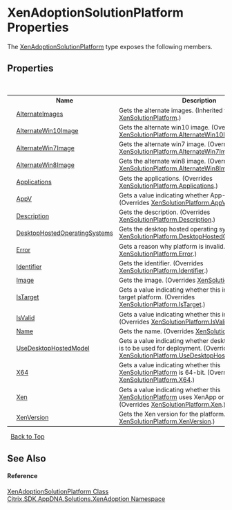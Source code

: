 # XenAdoptionSolutionPlatform Properties
 

The <a href="a0046792-b4b6-4385-f7cd-c62769febff2">XenAdoptionSolutionPlatform</a> type exposes the following members.


## Properties
&nbsp;<table><tr><th></th><th>Name</th><th>Description</th></tr><tr><td>![Public property](media/pubproperty.gif "Public property")</td><td><a href="ee135b27-2580-4bd6-c995-890c482e70c2">AlternateImages</a></td><td>
Gets the alternate images.
 (Inherited from <a href="0e04915f-6b1a-0016-6a11-cd519e55dcbe">XenSolutionPlatform</a>.)</td></tr><tr><td>![Public property](media/pubproperty.gif "Public property")</td><td><a href="6b71cbe6-65e3-7e4c-6843-0742629fa87e">AlternateWin10Image</a></td><td>
Gets the alternate win10 image.
 (Overrides <a href="56095ed1-7829-fc71-a9be-b2e1cfeed58a">XenSolutionPlatform.AlternateWin10Image</a>.)</td></tr><tr><td>![Public property](media/pubproperty.gif "Public property")</td><td><a href="f27be12e-79b9-8fbb-2c89-703bfd69d2f7">AlternateWin7Image</a></td><td>
Gets the alternate win7 image.
 (Overrides <a href="92c0e447-40d6-fce0-c75f-f9bff2d18811">XenSolutionPlatform.AlternateWin7Image</a>.)</td></tr><tr><td>![Public property](media/pubproperty.gif "Public property")</td><td><a href="e7b47da2-04ff-c2d3-6451-071041460742">AlternateWin8Image</a></td><td>
Gets the alternate win8 image.
 (Overrides <a href="f52282d2-feed-a761-d18f-70017fad2b05">XenSolutionPlatform.AlternateWin8Image</a>.)</td></tr><tr><td>![Public property](media/pubproperty.gif "Public property")</td><td><a href="2710614e-22c5-723f-79cc-63250a4703d5">Applications</a></td><td>
Gets the applications.
 (Overrides <a href="2912e683-60b1-3dc2-8453-dc3c8d593c10">XenSolutionPlatform.Applications</a>.)</td></tr><tr><td>![Public property](media/pubproperty.gif "Public property")</td><td><a href="d21ae4f2-acb9-0fbe-d101-ed72a64c0930">AppV</a></td><td>
Gets a value indicating whether App-V is used.
 (Overrides <a href="f4044176-9f6f-068f-44ee-f2288923c4ac">XenSolutionPlatform.AppV</a>.)</td></tr><tr><td>![Public property](media/pubproperty.gif "Public property")</td><td><a href="4ee30743-018f-b95b-417a-5c03516470fc">Description</a></td><td>
Gets the description.
 (Overrides <a href="62f0689f-72ed-e4d5-53fb-572a9760c4ff">XenSolutionPlatform.Description</a>.)</td></tr><tr><td>![Public property](media/pubproperty.gif "Public property")</td><td><a href="f0a8b8ab-7c04-cb43-178c-7e47fa30d3c6">DesktopHostedOperatingSystems</a></td><td>
Gets the desktop hosted operating systems.
 (Overrides <a href="b6905200-4545-5b9d-6d66-5accccfc421a">XenSolutionPlatform.DesktopHostedOperatingSystems</a>.)</td></tr><tr><td>![Public property](media/pubproperty.gif "Public property")</td><td><a href="3345cad5-bfda-fa6d-98ef-71b4edfaa4a8">Error</a></td><td>
Gets a reason why platform is invalid.
 (Overrides <a href="5d1b696c-539d-9484-a2a5-fb391c6bbce7">XenSolutionPlatform.Error</a>.)</td></tr><tr><td>![Public property](media/pubproperty.gif "Public property")</td><td><a href="4354fde7-f234-9a4c-609f-3a41673a5d5a">Identifier</a></td><td>
Gets the identifier.
 (Overrides <a href="a61bcf91-5a3d-7270-7512-3f8f9870781d">XenSolutionPlatform.Identifier</a>.)</td></tr><tr><td>![Public property](media/pubproperty.gif "Public property")</td><td><a href="eba61644-e253-ccac-c9ad-5456c981a8f4">Image</a></td><td>
Gets the image.
 (Overrides <a href="e55d2176-b8d8-7478-b08a-31c7daf7b696">XenSolutionPlatform.Image</a>.)</td></tr><tr><td>![Public property](media/pubproperty.gif "Public property")</td><td><a href="b5f3e368-5e9a-c662-baf7-c01caf8bc44b">IsTarget</a></td><td>
Gets a value indicating whether this instance is the target platform.
 (Overrides <a href="ca38c7d6-b869-54be-7555-72a65b58a602">XenSolutionPlatform.IsTarget</a>.)</td></tr><tr><td>![Public property](media/pubproperty.gif "Public property")</td><td><a href="65b79162-bf85-2848-d6ff-e6048e37b321">IsValid</a></td><td>
Gets a value indicating whether this instance is valid.
 (Overrides <a href="108dc96e-1817-797a-e326-18605bd93cd2">XenSolutionPlatform.IsValid</a>.)</td></tr><tr><td>![Public property](media/pubproperty.gif "Public property")</td><td><a href="db205ede-eade-929c-7d7a-14f44c10e5ff">Name</a></td><td>
Gets the name.
 (Overrides <a href="cce38a45-73a6-4321-7bc5-7a2535240936">XenSolutionPlatform.Name</a>.)</td></tr><tr><td>![Public property](media/pubproperty.gif "Public property")</td><td><a href="b71496f7-452b-e273-ee60-2e0abb46810d">UseDesktopHostedModel</a></td><td>
Gets a value indicating whether desktop hosted model is to be used for deployment.
 (Overrides <a href="a4c816c1-38b4-f960-4f81-d33adf506cbb">XenSolutionPlatform.UseDesktopHostedModel</a>.)</td></tr><tr><td>![Public property](media/pubproperty.gif "Public property")</td><td><a href="241ef401-6045-8215-4516-2e00daa53244">X64</a></td><td>
Gets a value indicating whether this <a href="0e04915f-6b1a-0016-6a11-cd519e55dcbe">XenSolutionPlatform</a> is 64-bit.
 (Overrides <a href="18d5a6e1-4da9-30c7-de8f-6582736b4c83">XenSolutionPlatform.X64</a>.)</td></tr><tr><td>![Public property](media/pubproperty.gif "Public property")</td><td><a href="f30133ff-6bf7-b898-7553-53defd7c33ff">Xen</a></td><td>
Gets a value indicating whether this <a href="0e04915f-6b1a-0016-6a11-cd519e55dcbe">XenSolutionPlatform</a> uses XenApp or XenDesktop.
 (Overrides <a href="8313efbd-aceb-53af-98b8-441d91df58ca">XenSolutionPlatform.Xen</a>.)</td></tr><tr><td>![Public property](media/pubproperty.gif "Public property")</td><td><a href="e458361c-43b7-2ad1-df76-1334badd3991">XenVersion</a></td><td>
Gets the Xen version for the platform.
 (Overrides <a href="5b3c3788-7a1e-2251-ebcd-e1917f4fc612">XenSolutionPlatform.XenVersion</a>.)</td></tr></table>&nbsp;
<a href="#xenadoptionsolutionplatform-properties">Back to Top</a>

## See Also


#### Reference
<a href="a0046792-b4b6-4385-f7cd-c62769febff2">XenAdoptionSolutionPlatform Class</a><br /><a href="2a3ca15a-daca-4e24-783c-63ca2cba5f92">Citrix.SDK.AppDNA.Solutions.XenAdoption Namespace</a><br />